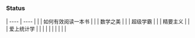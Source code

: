 ### Status 

| ---- | ---- | 
|  | 如何有效阅读一本书 | 
|  | 数学之美 | 
|  | 超级学霸 | 
|  | 精要主义 | 
|  | 爱上统计学 | 
|  |  | 
|  |  | 
|  |  | 